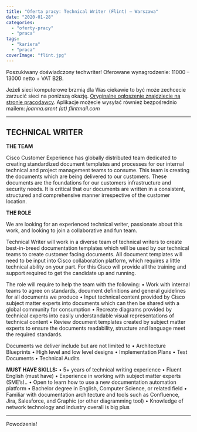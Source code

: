 ```yaml
---
title: "Oferta pracy: Technical Writer (Flint) – Warszawa"
date: "2020-01-28"
categories: 
  - "oferty-pracy"
  - "praca"
tags: 
  - "kariera"
  - "praca"
coverImage: "flint.jpg"
---
```


Poszukiwany doświadczony techwriter! Oferowane wynagrodzenie: 11000 – 13000 netto + VAT B2B.

Jeżeli sieci komputerowe brzmią dla Was ciekawie to być może zechcecie zarzucić sieci na poniższą okazję. [Oryginalne ogłoszenie znajdziecie na stronie pracodawcy](https://apply.flint-international.com/vacancies/vacancy-technical-writer-161963-31.html). Aplikacje możecie wysyłać również bezpośrednio mailem: _joanna.arent (at) flintmail.com_

* * *

## TECHNICAL WRITER

**THE TEAM**

Cisco Customer Experience has globally distributed team dedicated to creating standardized document templates and processes for our internal technical and project management teams to consume. This team is creating the documents which are being delivered to our customers. These documents are the foundations for our customers infrastructure and security needs. It is critical that our documents are written in a consistent, structured and comprehensive manner irrespective of the customer location.

**THE ROLE**

We are looking for an experienced technical writer, passionate about this work, and looking to join a collaborative and fun team.

Technical Writer will work in a diverse team of technical writers to create best-in-breed documentation templates which will be used by our technical teams to create customer facing documents. All document templates will need to be input into Cisco collaboration platform, which requires a little technical ability on your part. For this Cisco will provide all the training and support required to get the candidate up and running.

The role will require to help the team with the following: • Work with internal teams to agree on standards, document definitions and general guidelines for all documents we produce • Input technical content provided by Cisco subject matter experts into documents which can then be shared with a global community for consumption • Recreate diagrams provided by technical experts into easily understandable visual representations of technical content • Review document templates created by subject matter experts to ensure the documents readability, structure and language meet the required standards.

Documents we deliver include but are not limited to • Architecture Blueprints • High level and low level designs • Implementation Plans • Test Documents • Technical Audits

**MUST HAVE SKILLS:** • 5+ years of technical writing experience • Fluent English (must have) • Experience in working with subject matter experts (SME’s).. • Open to learn how to use a new documentation automation platform • Bachelor degree in English, Computer Science, or related field • Familiar with documentation architecture and tools such as Confluence, Jira, Salesforce, and Graphic (or other diagramming tool) • Knowledge of network technology and industry overall is big plus

* * *

Powodzenia!
